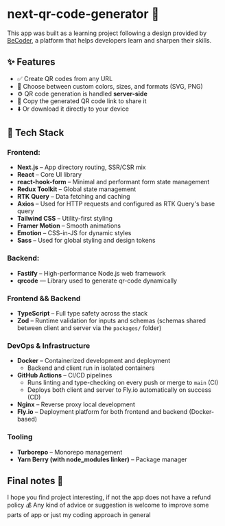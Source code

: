 # next-qr-code-generator 🚀

This app was built as a learning project following a design provided by [BeCoder](https://becoder.dev/en/app), a platform that helps developers learn and sharpen their skills.

## ✨ Features

- ✅ Create QR codes from any URL
- 🎨 Choose between custom colors, sizes, and formats (SVG, PNG)
- ⚙️ QR code generation is handled **server-side**
- 📎 Copy the generated QR code link to share it
- ⬇️ Or download it directly to your device

## 🧱 Tech Stack

### Frontend:

- **Next.js** – App directory routing, SSR/CSR mix
- **React** – Core UI library
- **react-hook-form** – Minimal and performant form state management
- **Redux Toolkit** – Global state management
- **RTK Query** – Data fetching and caching
- **Axios** – Used for HTTP requests and configured as RTK Query's base query
- **Tailwind CSS** – Utility-first styling
- **Framer Motion** – Smooth animations
- **Emotion** – CSS-in-JS for dynamic styles
- **Sass** – Used for global styling and design tokens

### Backend:

- **Fastify** – High-performance Node.js web framework
- **qrcode** — Library used to generate qr-code dynamically

### Frontend && Backend

- **TypeScript** – Full type safety across the stack
- **Zod** – Runtime validation for inputs and schemas (schemas shared between client and server via the `packages/` folder)

### DevOps & Infrastructure

- **Docker** – Containerized development and deployment
  - Backend and client run in isolated containers
- **GitHub Actions** – CI/CD pipelines
  - Runs linting and type-checking on every push or merge to `main` (CI)
  - Deploys both client and server to Fly.io automatically on success (CD)
- **Nginx** – Reverse proxy local development
- **Fly.io** – Deployment platform for both frontend and backend (Docker-based)

### Tooling

- **Turborepo** – Monorepo management
- **Yarn Berry (with node_modules linker)** – Package manager

## Final notes 🧐

I hope you find project interesting, if not the app does not have a refund policy 💰
Any kind of advice or suggestion is welcome to improve some parts of app or just my coding approach in general

